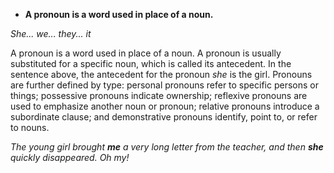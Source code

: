 - **A pronoun is a word used in place of a noun.**

_She... we... they... it_

A pronoun is a word used in place of a noun. A pronoun is usually substituted for a specific noun, which is called its antecedent. In the sentence above, the antecedent for the pronoun _she_ is the girl. Pronouns are further defined by type: personal pronouns refer to specific persons or things; possessive pronouns indicate ownership; reflexive pronouns are used to emphasize another noun or pronoun; relative pronouns introduce a subordinate clause; and demonstrative pronouns identify, point to, or refer to nouns.

_The young girl brought **me** a very long letter from the teacher, and then **she** quickly disappeared. Oh my!_